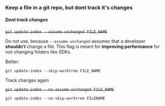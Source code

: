 
### Keep a file in a git repo, but dont track it's changes

##### Dont track changes
 <del>`git update-index --assume-unchanged FILE_NAME`</del>

Do not use, because `--assume-unchanged` assumes that a developer **shouldn’t** change a file. This flag is meant for **improving performance** for not-changing folders like SDKs.

Better:

`git update-index --skip-worktree FILE_NAME`

Track changes again

<del>`git update-index --no-assume-unchanged FILE_NAME`</del>

`git update-index --no-skip-worktree FILENAME`
